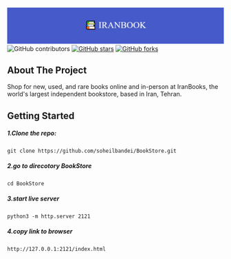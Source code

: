 ![alt text](./images/photo_2022-08-21_14-24-02.jpg)
<img alt="GitHub contributors" src="https://img.shields.io/github/contributors/soheilbandei/BookStore">
<a href="https://github.com/soheilbandei/BookStore/stargazers"><img alt="GitHub stars" src="https://img.shields.io/github/stars/soheilbandei/BookStore"></a>
<a href="https://github.com/soheilbandei/BookStore/network"><img alt="GitHub forks" src="https://img.shields.io/github/forks/soheilbandei/BookStore?color=%23ffcc00"></a>

## About The Project

Shop for new, used, and rare books online and in-person at IranBooks, the world's largest independent bookstore, based in Iran, Tehran.

## Getting Started
##### 1.Clone the repo: 
```
git clone https://github.com/soheilbandei/BookStore.git
```
##### 2.go to direcotory BookStore
```
cd BookStore
```
##### 3.start live server
```
python3 -m http.server 2121
```
##### 4.copy link to browser
```
http://127.0.0.1:2121/index.html
```
